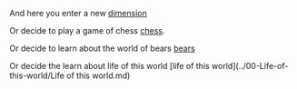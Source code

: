 And here you enter a new [dimension](https://www.youtube.com/watch?v=sea8yNCDqWo.)

Or decide to play a game of chess [chess](../chess/chess.md).

Or decide to learn about the world of bears [bears](../bear-story/bear-story.md)

Or decide the learn about life of this world [life of this world](../00-Life-of-this-world/Life of this world.md)
